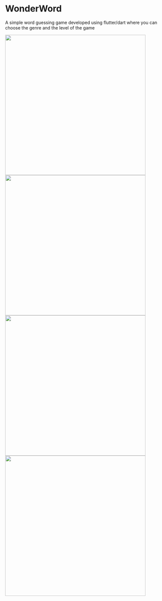 # WonderWord
A simple word guessing game developed using flutter/dart where you can choose the genre and the level of the game 

<img src="Screenshots/Homepage.JPEG" width = "450">
<img src="Screenshots/Genre.JPEG" width = "450">
<img src="Screenshots/Game.JPEG" width = "450">
<img src="Screenshots/End.JPEG" width = "450">

